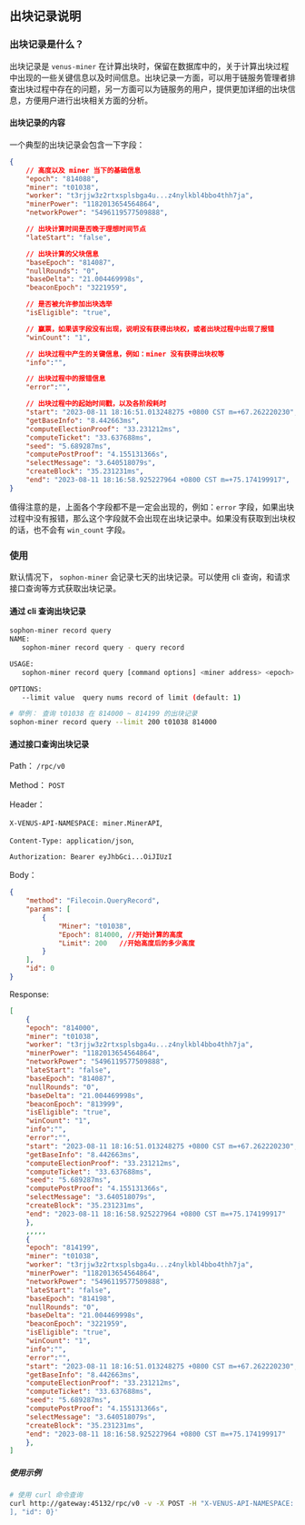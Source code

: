 ## 出块记录说明

### 出块记录是什么？

出块记录是 `venus-miner` 在计算出块时，保留在数据库中的，关于计算出块过程中出现的一些关键信息以及时间信息。出块记录一方面，可以用于链服务管理者排查出块过程中存在的问题，另一方面可以为链服务的用户，提供更加详细的出块信息，方便用户进行出块相关方面的分析。 

#### 出块记录的内容
一个典型的出块记录会包含一下字段：
```json
{
    // 高度以及 miner 当下的基础信息
    "epoch": "814088",
    "miner": "t01038",
    "worker": "t3rjjw3z2rtxsplsbga4u...z4nylkbl4bbo4thh7ja",
    "minerPower": "1182013654564864",
    "networkPower": "5496119577509888",

    // 出块计算时间是否晚于理想时间节点
    "lateStart": "false",

    // 出块计算的父块信息
    "baseEpoch": "814087",
    "nullRounds": "0",
    "baseDelta": "21.004469998s",
    "beaconEpoch": "3221959",

    // 是否被允许参加出块选举
    "isEligible": "true",

    // 赢票，如果该字段没有出现，说明没有获得出块权，或者出块过程中出现了报错
    "winCount": "1",

    // 出块过程中产生的关键信息，例如：miner 没有获得出块权等
    "info":"",

    // 出块过程中的报错信息
    "error":"",

    // 出块过程中的起始时间戳，以及各阶段耗时
    "start": "2023-08-11 18:16:51.013248275 +0800 CST m=+67.262220230",
    "getBaseInfo": "8.442663ms",
    "computeElectionProof": "33.231212ms",
    "computeTicket": "33.637688ms",
    "seed": "5.689287ms",
    "computePostProof": "4.155131366s",
    "selectMessage": "3.640518079s",
    "createBlock": "35.231231ms",
    "end": "2023-08-11 18:16:58.925227964 +0800 CST m=+75.174199917",
}
```

值得注意的是，上面各个字段都不是一定会出现的，例如：`error` 字段，如果出块过程中没有报错，那么这个字段就不会出现在出块记录中。如果没有获取到出块权的话，也不会有 `win_count` 字段。

### 使用

默认情况下， `sophon-miner` 会记录七天的出块记录。可以使用 cli 查询，和请求接口查询等方式获取出块记录。

#### 通过 cli 查询出块记录

```sh
sophon-miner record query
NAME:
   sophon-miner record query - query record

USAGE:
   sophon-miner record query [command options] <miner address> <epoch>

OPTIONS:
   --limit value  query nums record of limit (default: 1)

# 举例： 查询 t01038 在 814000 ~ 814199 的出块记录
sophon-miner record query --limit 200 t01038 814000
```

#### 通过接口查询出块记录

Path： `/rpc/v0`

Method： `POST`

Header： 

`X-VENUS-API-NAMESPACE: miner.MinerAPI`,

`Content-Type: application/json`,

`Authorization: Bearer eyJhbGci...OiJIUzI`

Body：
```json
{
    "method": "Filecoin.QueryRecord",
    "params": [
        {
            "Miner": "t01038",
            "Epoch": 814000, //开始计算的高度
            "Limit": 200   //开始高度后的多少高度
        }
    ],
    "id": 0
}
```

Response:
```json
[
	{
    "epoch": "814000",
    "miner": "t01038",
    "worker": "t3rjjw3z2rtxsplsbga4u...z4nylkbl4bbo4thh7ja",
    "minerPower": "1182013654564864",
    "networkPower": "5496119577509888",
    "lateStart": "false",
    "baseEpoch": "814087",
    "nullRounds": "0",
    "baseDelta": "21.004469998s",
    "beaconEpoch": "813999",
    "isEligible": "true",
    "winCount": "1",
    "info":"",
    "error":"",
    "start": "2023-08-11 18:16:51.013248275 +0800 CST m=+67.262220230",
    "getBaseInfo": "8.442663ms",
    "computeElectionProof": "33.231212ms",
    "computeTicket": "33.637688ms",
    "seed": "5.689287ms",
    "computePostProof": "4.155131366s",
    "selectMessage": "3.640518079s",
    "createBlock": "35.231231ms",
    "end": "2023-08-11 18:16:58.925227964 +0800 CST m=+75.174199917"
    },
    ,,,,,
    {
    "epoch": "814199",
    "miner": "t01038",
    "worker": "t3rjjw3z2rtxsplsbga4u...z4nylkbl4bbo4thh7ja",
    "minerPower": "1182013654564864",
    "networkPower": "5496119577509888",
    "lateStart": "false",
    "baseEpoch": "814198",
    "nullRounds": "0",
    "baseDelta": "21.004469998s",
    "beaconEpoch": "3221959",
    "isEligible": "true",
    "winCount": "1",
    "info":"",
    "error":"",
    "start": "2023-08-11 18:16:51.013248275 +0800 CST m=+67.262220230",
    "getBaseInfo": "8.442663ms",
    "computeElectionProof": "33.231212ms",
    "computeTicket": "33.637688ms",
    "seed": "5.689287ms",
    "computePostProof": "4.155131366s",
    "selectMessage": "3.640518079s",
    "createBlock": "35.231231ms",
    "end": "2023-08-11 18:16:58.925227964 +0800 CST m=+75.174199917"
    },
]
```

##### 使用示例

```sh
# 使用 curl 命令查询
curl http://gateway:45132/rpc/v0 -v -X POST -H "X-VENUS-API-NAMESPACE: miner.MinerAPI" -H "Content-Type: application/json"  -H "Authorization: Bearer eyJhbGciOiJIUzI1NiIs...HTQgbqUna4"  -d '{"method": "Filecoin.QueryRecord", "params": [ { "Miner": "t01002" , "Epoch":27200 , "Limit":200 }
], "id": 0}'
```
